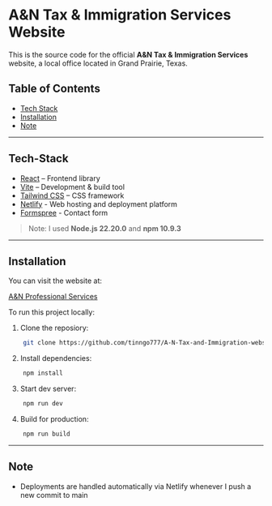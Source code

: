 # A&N Tax & Immigration Services Website

This is the source code for the official **A&N Tax & Immigration Services** website, a local office located in Grand Prairie, Texas.

## Table of Contents 
- [Tech Stack](#Tech-Stack)
- [Installation](#Installation)
- [Note](#Note)

---

## Tech-Stack
- [React](https://reactjs.org/) – Frontend library
- [Vite](https://vitejs.dev/) – Development & build tool
- [Tailwind CSS](https://tailwindcss.com/) – CSS framework
- [Netlify](https://www.netlify.com/) - Web hosting and deployment platform
- [Formspree](https://formspree.io/) - Contact form 

> Note: I used **Node.js 22.20.0** and **npm 10.9.3**

---

## Installation
You can visit the website at:

[A&N Professional Services](https://antaxservices.netlify.app/)

To run this project locally:
1. Clone the reposiory:
``` bash
    git clone https://github.com/tinngo777/A-N-Tax-and-Immigration-website.git
```

2. Install dependencies:
``` bash
    npm install
```

3. Start dev server:
``` bash
    npm run dev
```

4. Build for production:
``` bash
    npm run build
```

---

## Note
- Deployments are handled automatically via Netlify whenever I push a new commit to main
